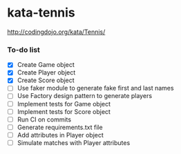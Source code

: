 # kata-tennis
http://codingdojo.org/kata/Tennis/


### To-do list

- [x] Create Game object
- [x] Create Player object
- [x] Create Score object
- [ ] Use faker module to generate fake first and last names
- [ ] Use Factory design pattern to generate players
- [ ] Implement tests for Game object
- [ ] Implement tests for Score object
- [ ] Run CI on commits
- [ ] Generate requirements.txt file
- [ ] Add attributes in Player object
- [ ] Simulate matches with Player attributes